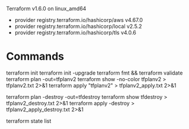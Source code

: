 Terraform v1.6.0
on linux_amd64
+ provider registry.terraform.io/hashicorp/aws v4.67.0
+ provider registry.terraform.io/hashicorp/local v2.5.2
+ provider registry.terraform.io/hashicorp/tls v4.0.6



# Commands
terraform init
terraform init -upgrade
terraform fmt && terraform validate
terraform plan -out=tfplanv2 
terraform show -no-color tfplanv2 > tfplanv2.txt 2>&1
terraform apply "tfplanv2" > tfplanv2_apply.txt 2>&1

terraform plan -destroy -out=tfdestroy
terraform show tfdestroy > tfplanv2_destroy.txt 2>&1
terraform apply -destroy > tfplanv2_apply_destroy.txt 2>&1



terraform state list